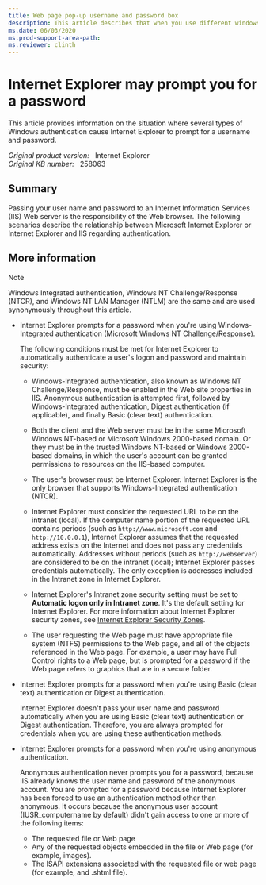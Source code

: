 ```yaml
---
title: Web page pop-up username and password box
description: This article describes that when you use different windows authentication, the Internet Explorer prompts you to enter valid credentials.
ms.date: 06/03/2020
ms.prod-support-area-path: 
ms.reviewer: clinth
---
```

# Internet Explorer may prompt you for a password

This article provides information on the situation where several types of Windows authentication cause Internet Explorer to prompt for a username and password.

_Original product version:_ &nbsp; Internet Explorer  
_Original KB number:_ &nbsp; 258063

## Summary

Passing your user name and password to an Internet Information Services (IIS) Web server is the responsibility of the Web browser. The following scenarios describe the relationship between Microsoft Internet Explorer or Internet Explorer and IIS regarding authentication.

## More information

> [!NOTE]
> Windows Integrated authentication, Windows NT Challenge/Response (NTCR), and Windows NT LAN Manager (NTLM) are the same and are used synonymously throughout this article.

- Internet Explorer prompts for a password when you're using Windows-Integrated authentication (Microsoft Windows NT Challenge/Response).

    The following conditions must be met for Internet Explorer to automatically authenticate a user's logon and password and maintain security:

  - Windows-Integrated authentication, also known as Windows NT Challenge/Response, must be enabled in the Web site properties in IIS. Anonymous authentication is attempted first, followed by Windows-Integrated authentication, Digest authentication (if applicable), and finally Basic (clear text) authentication.

  - Both the client and the Web server must be in the same Microsoft Windows NT-based or Microsoft Windows 2000-based domain. Or they must be in the trusted Windows NT-based or Windows 2000-based domains, in which the user's account can be granted permissions to resources on the IIS-based computer.

  - The user's browser must be Internet Explorer. Internet Explorer is the only browser that supports Windows-Integrated authentication (NTCR).

  - Internet Explorer must consider the requested URL to be on the intranet (local). If the computer name portion of the requested URL contains periods (such as `http://www.microsoft.com` and `http://10.0.0.1`), Internet Explorer assumes that the requested address exists on the Internet and does not pass any credentials automatically. Addresses without periods (such as `http://webserver`) are considered to be on the intranet (local); Internet Explorer passes credentials automatically. The only exception is addresses included in the Intranet zone in Internet Explorer.

  - Internet Explorer's Intranet zone security setting must be set to **Automatic logon only in Intranet zone**. It's the default setting for Internet Explorer. For more information about Internet Explorer security zones, see [ Internet Explorer Security Zones](/archive/blogs/ie/ie-security-zones).

  - The user requesting the Web page must have appropriate file system (NTFS) permissions to the Web page, and all of the objects referenced in the Web page. For example, a user may have Full Control rights to a Web page, but is prompted for a password if the Web page refers to graphics that are in a secure folder.

- Internet Explorer prompts for a password when you're using Basic (clear text) authentication or Digest authentication.

    Internet Explorer doesn't pass your user name and password automatically when you are using Basic (clear text) authentication or Digest authentication. Therefore, you are always prompted for credentials when you are using these authentication methods.

- Internet Explorer prompts for a password when you're using anonymous authentication.

    Anonymous authentication never prompts you for a password, because IIS already knows the user name and password of the anonymous account. You are prompted for a password because Internet Explorer has been forced to use an authentication method other than anonymous. It occurs because the anonymous user account (IUSR_computername by default) didn't gain access to one or more of the following items:

  - The requested file or Web page
  - Any of the requested objects embedded in the file or Web page (for example, images).
  - The ISAPI extensions associated with the requested file or web page (for example, and .shtml file).
